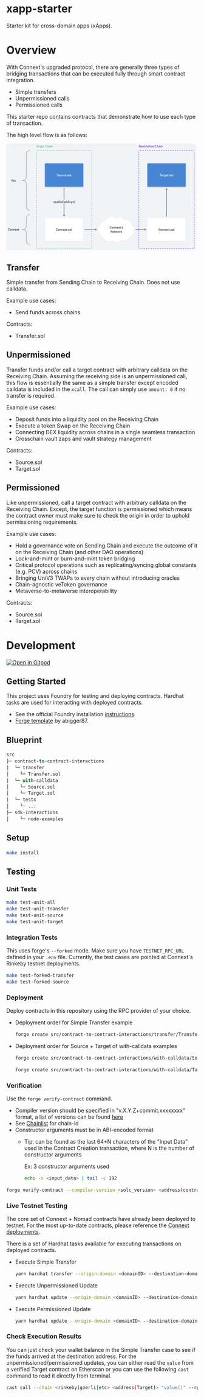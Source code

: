 # xapp-starter

Starter kit for cross-domain apps (xApps).
# Overview

With Connext's upgraded protocol, there are generally three types of bridging transactions that can be executed fully through smart contract integration.
- Simple transfers
- Unpermissioned calls
- Permissioned calls

This starter repo contains contracts that demonstrate how to use each type of transaction.

The high level flow is as follows:

<img src="documentation/assets/xcall.png" alt="drawing" width="500"/>

## Transfer

Simple transfer from Sending Chain to Receiving Chain. Does not use calldata. 

Example use cases:
- Send funds across chains

Contracts:
- Transfer.sol

## Unpermissioned 

Transfer funds and/or call a target contract with arbitrary calldata on the Receiving Chain. Assuming the receiving side is an unpermissioned call, this flow is essentially the same as a simple transfer except encoded calldata is included in the `xcall`. The call can simply use `amount: 0` if no transfer is required.

Example use cases:
- Deposit funds into a liquidity pool on the Receiving Chain
- Execute a token Swap on the Receiving Chain
- Connecting DEX liquidity across chains in a single seamless transaction
- Crosschain vault zaps and vault strategy management

Contracts:
- Source.sol
- Target.sol

## Permissioned

Like unpermissioned, call a target contract with arbitrary calldata on the Receiving Chain. Except, the target function is permissioned which means the contract owner must make sure to check the origin in order to uphold permissioning requirements.

Example use cases:
- Hold a governance vote on Sending Chain and execute the outcome of it on the Receiving Chain (and other DAO operations)
- Lock-and-mint or burn-and-mint token bridging
- Critical protocol operations such as replicating/syncing global constants (e.g. PCV) across chains
- Bringing UniV3 TWAPs to every chain without introducing oracles
- Chain-agnostic veToken governance
- Metaverse-to-metaverse interoperability

Contracts:
- Source.sol
- Target.sol

# Development

[![Open in Gitpod](https://gitpod.io/button/open-in-gitpod.svg)](https://gitpod.io/#https://github.com/connext/xapp-starter)

## Getting Started

This project uses Foundry for testing and deploying contracts. Hardhat tasks are used for interacting with deployed contracts.

- See the official Foundry installation [instructions](https://github.com/gakonst/foundry/blob/master/README.md#installation).
- [Forge template](https://github.com/abigger87/femplate) by abigger87.

## Blueprint

```ml
src
├─ contract-to-contract-interactions
|  └─ transfer
│    └─ Transfer.sol
|  └─ with-calldata
│    └─ Source.sol
│    └─ Target.sol
|  └─ tests
│    └─ ...
├─ sdk-interactions
│    └─ node-examples
```
## Setup
```bash
make install
```

## Testing

### Unit Tests

```bash
make test-unit-all
make test-unit-transfer
make test-unit-source
make test-unit-target
```

### Integration Tests

This uses forge's `--forked` mode. Make sure you have `TESTNET_RPC_URL` defined in your `.env` file. Currently, the test cases are pointed at Connext's Rinkeby testnet deployments.
```bash
make test-forked-transfer
make test-forked-source
```

### Deployment

Deploy contracts in this repository using the RPC provider of your choice.

- Deployment order for Simple Transfer example

    ```bash
    forge create src/contract-to-contract-interactions/transfer/Transfer.sol:Transfer -i --rpc-url <origin_rpc_url> --constructor-args <address(origin_ConnextHandler)>
    ```

- Deployment order for Source + Target of with-calldata examples

    ```bash
    forge create src/contract-to-contract-interactions/with-calldata/Source.sol:Source -i --rpc-url <origin_rpc_url> --constructor-args <address(origin_ConnextHandler)> <address(origin_PromiseRouter)>
    ```
    
    ```bash
    forge create src/contract-to-contract-interactions/with-calldata/Target.sol:Target -i --rpc-url <destination_rpc_url> --constructor-args <address(Source)> <origin_domainID> <address(destination_ConnextHandler)> 
    ```

### Verification

Use the `forge verify-contract` command. 
- Compiler version should be specified in "v.X.Y.Z+commit.xxxxxxxx" format, a list of versions can be found [here](https://etherscan.io/solcversions)
- See [Chainlist](https://chainlist.org/) for chain-id
- Constructor arguments must be in ABI-encoded format
  - Tip: can be found as the last 64*N characters of the "Input Data" used in the Contract Creation transaction, where N is the number of constructor arguments

    Ex: 3 constructor arguments used
    ```bash
    echo -n <input_data> | tail -c 192
    ```

```bash
forge verify-contract --compiler-version <solc_version> <address(contract)> <path_to_contract_src> <etherscan_api_key> --chain-id <chain_id> --constructor-args <encoded_constructor_args>
```

### Live Testnet Testing

The core set of Connext + Nomad contracts have already been deployed to testnet. For the most up-to-date contracts, please reference the [Connext deployments](https://github.com/connext/nxtp/tree/main/packages/deployments/contracts/deployments).

There is a set of Hardhat tasks available for executing transactions on deployed contracts.

- Execute Simple Transfer

  ```bash
  yarn hardhat transfer --origin-domain <domainID> --destination-domain <domainID> --contract-address <address(Transfer)> --token-address <address(origin_TestERC20)> --wallet-private-key <your_private_key> --amount <amount>
  ```

- Execute Unpermissioned Update

  ```bash
  yarn hardhat update --origin-domain <domainID> --destination-domain <domainID> --source-address <address(Source)> --target-address <address(Target)> --token-address <address(origin_TestERC20)> --wallet-private-key <your_private_key> --value <value> --permissioned false
  ```

- Execute Permissioned Update

  ```bash
  yarn hardhat update --origin-domain <domainID> --destination-domain <domainID> --source-address <address(Source)> --target-address <address(Target)> --token-address <address(origin_TestERC20)>  --wallet-private-key <your_private_key> --value <value> --permissioned true
  ```

### Check Execution Results

You can just check your wallet balance in the Simple Transfer case to see if the funds arrived at the destination address. For the unpermissioned/permissioned updates, you can either read the `value` from a verified Target contract on Etherscan or you can use the following `cast` command to read it directly from terminal.

```bash
cast call --chain <rinkeby|goerli|etc> <address(Target)> "value()" --rpc-url <destination_rpc_url>
```